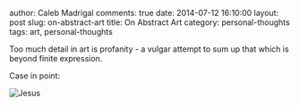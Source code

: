 author: Caleb Madrigal
comments: true
date: 2014-07-12 16:10:00
layout: post
slug: on-abstract-art
title: On Abstract Art
category: personal-thoughts
tags: art, personal-thoughts

Too much detail in art is profanity - a vulgar attempt to sum up that which is beyond finite expression.

Case in point:

![Jesus](/static/images/jesus_heart.jpg)

